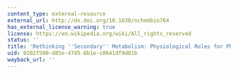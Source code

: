 ```yaml
---
content_type: external-resource
external_url: http://dx.doi.org/10.1038/nchembio764
has_external_license_warning: true
license: https://en.wikipedia.org/wiki/All_rights_reserved
status: ''
title: 'Rethinking ''Secondary'' Metabolism: Physiological Roles for Phenazine Antibiotics'
uid: 0202f500-d85e-47d5-8b1e-c0641df9d81b
wayback_url: ''
---
```

